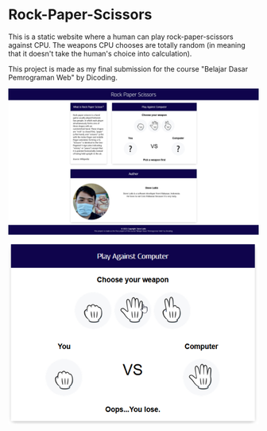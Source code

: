 # Rock-Paper-Scissors

This is a static website where a human can play rock-paper-scissors against CPU.
The weapons CPU chooses are totally random (in meaning that it doesn't take the 
human's choice into calculation).

This project is made as my final submission for the course 
"Belajar Dasar Pemrograman Web" by Dicoding.

![img.png](preview_full.png)

![img.png](preview_lose.png)